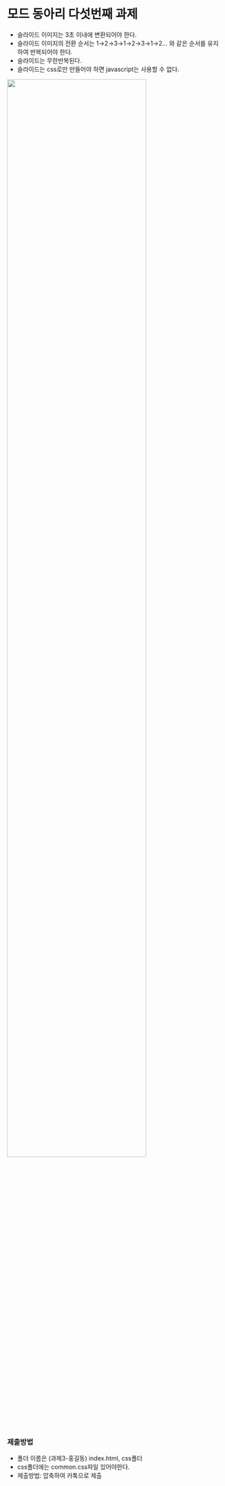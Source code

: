 # 모드 동아리 다섯번째 과제
- 슬라이드 이미지는 3초 이내에 변환되어야 한다.
- 슬라이드 이미지의 전환 순서는 1→2→3→1→2→3→1→2... 와 같은 순서를 유지하여 반복되어야 한다.
- 슬라이드는 무한반복된다.
- 슬라이드는 css로만 만들어야 하면 javascript는 사용할 수 없다.


<img width="80%" src="https://user-images.githubusercontent.com/89061456/180110044-5257c4d2-2847-41d5-869c-b951a61a2f9c.gif"/>

### 제출방법
- 폴더 이름은 (과제3-홍길동) index.html, css폴더 
- css폴더에는 common.css파일 있어야한다.
- 제출방법: 압축하여 카톡으로 제출 
